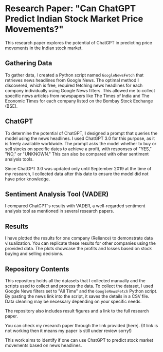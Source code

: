 # Research Paper: "Can ChatGPT Predict Indian Stock Market Price Movements?"

This research paper explores the potential of ChatGPT in predicting price movements in the Indian stock market.

## Gathering Data

To gather data, I created a Python script named `GoogleNewsFetch` that retrieves news headlines from Google News. The optimal method I discovered, which is free, required fetching news headlines for each company individually using Google News filters. This allowed me to collect specific news articles from newspapers like The Times of India and The Economic Times for each company listed on the Bombay Stock Exchange (BSE).

## ChatGPT

To determine the potential of ChatGPT, I designed a prompt that queries the model using the news headlines. I used ChatGPT 3.0 for this purpose, as it is freely available worldwide. The prompt asks the model whether to buy or sell stocks on specific dates to achieve a profit, with responses of "YES," "NO," or "UNKNOWN." This can also be compared with other sentiment analysis tools.

Since ChatGPT 3.0 was updated only until September 2019 at the time of my research, I collected data after this date to ensure the model did not have prior knowledge.

## Sentiment Analysis Tool (VADER)

I compared ChatGPT's results with VADER, a well-regarded sentiment analysis tool as mentioned in several research papers.

## Results

I have plotted the results for one company (Reliance) to demonstrate data visualization. You can replicate these results for other companies using the provided data. The plots showcase the profits and losses based on stock buying and selling decisions.

## Repository Contents

This repository holds all the datasets that I collected manually and the scripts used to collect and process the data. To collect the dataset, I used Google News filters set to "All Time" and the `GoogleNewsFetch` Python script. By pasting the news link into the script, it saves the details in a CSV file. Data cleaning may be necessary depending on your specific needs.

The repository also includes result figures and a link to the full research paper. 

You can check my research paper through the link provided [here]. (If link is not working then it means my paper is still under review sorry!)

This work aims to identify if one can use ChatGPT to predict stock market movements based on news headlines.

